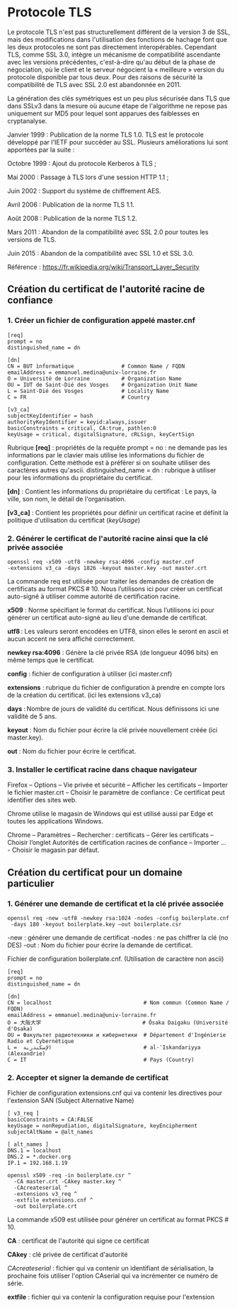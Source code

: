 # Protocole TLS

Le protocole TLS n'est pas structurellement différent de la version 3 de SSL, mais des modifications dans l'utilisation des fonctions de hachage font que les deux protocoles ne sont pas directement interopérables. Cependant TLS, comme SSL 3.0, intègre un mécanisme de compatibilité ascendante avec les versions précédentes, c'est-à-dire qu'au début de la phase de négociation, où le client et le serveur négocient la « meilleure » version du protocole disponible par tous deux. Pour des raisons de sécurité la compatibilité de TLS avec SSL 2.0 est abandonnée en 2011.

La génération des clés symétriques est un peu plus sécurisée dans TLS que dans SSLv3 dans la mesure où aucune étape de l'algorithme ne repose pas uniquement sur MD5 pour lequel sont apparues des faiblesses en cryptanalyse.

Janvier 1999 : Publication de la norme TLS 1.0. TLS est le protocole développé par l'IETF pour succéder au SSL. Plusieurs améliorations lui sont apportées par la suite :

Octobre 1999 : Ajout du protocole Kerberos à TLS ;

Mai 2000 : Passage à TLS lors d'une session HTTP 1.1 ;

Juin 2002 : Support du système de chiffrement AES.

Avril 2006 : Publication de la norme TLS 1.1.

Août 2008 : Publication de la norme TLS 1.2.

Mars 2011 : Abandon de la compatibilité avec SSL 2.0 pour toutes les versions de TLS.

Juin 2015 : Abandon de la compatibilité avec SSL 1.0 et SSL 3.0.

Référence : https://fr.wikipedia.org/wiki/Transport_Layer_Security

## Création du certificat de l'autorité racine de confiance

### 1. Créer un fichier de configuration appelé master.cnf

```
[req]
prompt = no
distinguished_name = dn

[dn]
CN = BUT ìnformatique               # Common Name / FQDN
emailAddress = emmanuel.medina@univ-lorraine.fr
O = Université de Lorraine          # Organization Name
OU = IUT de Saint-Dié des Vosges    # Organization Unit Name
L = Saint-Dié des Vosges            # Locality Name
C = FR                              # Country

[v3_ca]
subjectKeyIdentifier = hash
authorityKeyIdentifier = keyid:always,issuer
basicConstraints = critical, CA:true, pathlen:0
keyUsage = critical, digitalSignature, cRLSign, keyCertSign
```

Rubrique **[req]** : propriétés de la requête
prompt = no : ne demande pas les informations par le clavier mais utilise les informations du fichier de configuration. Cette méthode est à préférer si on souhaite utiliser des caractères autres qu'ascii.
distinguished_name = dn : rubrique à utiliser pour les informations du propriétaire du certificat.

**[dn]** : Contient les informations du propriétaire du certificat : Le pays, la ville, son nom, le détail de l'organisation.

**[v3_ca]** : Contient les propriétés pour définir un certificat racine et définit la politique d'utilisation du certificat (*keyUsage*)

### 2. Générer le certificat de l'autorité racine ainsi que la clé privée associée

```shell-session
openssl req -x509 -utf8 -newkey rsa:4096 -config master.cnf
-extensions v3_ca -days 1826 -keyout master.key -out master.crt
```

La commande req est utilisée pour traiter les demandes de création de certificats au format PKCS # 10. Nous l’utilisons ici pour créer un certificat auto-signé à utiliser comme autorité de certification racine.

**x509** : Norme spécifiant le format du certificat. Nous l’utilisons ici pour générer un certificat auto-signé au lieu d'une demande de certificat.

**utf8** : Les valeurs seront encodées en UTF8, sinon elles le seront en ascii et aucun accent ne sera affiché correctement.

**newkey rsa:4096** : Génère la clé privée RSA (de longueur 4096 bits) en même temps que le certificat.

**config** : fichier de configuration à utiliser (ici master.cnf)

**extensions** : rubrique du fichier de configuration à prendre en compte lors de la création du certificat. (ici les extensions v3_ca)

**days** : Nombre de jours de validité du certificat. Nous définissons ici une validité de 5 ans.

**keyout** : Nom du fichier pour écrire la clé privée nouvellement créée (ici master.key).

**out** : Nom du fichier pour écrire le certificat.

### 3. Installer le certificat racine dans chaque navigateur

Firefox – Options – Vie privée et sécurité – Afficher les certificats – Importer le fichier master.crt – Choisir le paramètre de confiance : Ce certificat peut identifier des sites web.

Chrome utilise le magasin de Windows qui est utilisé aussi par Edge et toutes les applications Windows.

Chrome – Paramètres – Rechercher : certificats – Gérer les certificats – Choisir l’onglet Autorités de certification racines de confiance – Importer … - Choisir le magasin par défaut.

## Création du certificat pour un domaine particulier

### 1. Générer une demande de certificat et la clé privée associée

```shell-session
openssl req -new -utf8 -newkey rsa:1024 -nodes -config boilerplate.cnf
 -days 180 -keyout boilerplate.key –out boilerplate.csr
```

-new : générer une demande de certificat
-nodes : ne pas chiffrer la clé (no DES)
-out : Nom du fichier pour écrire la demande de certificat.

Fichier de configuration boilerplate.cnf. (Utilisation de caractère non ascii)

```
[req]
prompt = no
distinguished_name = dn

[dn]
CN = localhost                             # Nom commun (Common Name / FQDN)
emailAddress = emmanuel.medina@univ-lorraine.fr
O = 大阪大学                                # Ōsaka Daigaku (Université d'Osaka)
OU = Факультет радиотехники и кибернетики  # Département d'Ingénierie Radio et Cybernétique
L =  الإسكندرية                             # al-ʾIskandariyya (Alexandrie)
C = IT                                     # Pays (Country)
```

### 2. Accepter et signer la demande de certificat

Fichier de configuration extensions.cnf qui va contenir les directives pour l'extension SAN (Subject Alternative Name)

```
[ v3_req ]
basicConstraints = CA:FALSE
keyUsage = nonRepudiation, digitalSignature, keyEncipherment
subjectAltName = @alt_names

[ alt_names ]
DNS.1 = localhost
DNS.2 = *.docker.org
IP.1 = 192.168.1.19
```

```
openssl x509 -req -in boilerplate.csr ^
  -CA master.crt -CAkey master.key ^
  -CAcreateserial ^
  -extensions v3_req ^
  -extfile extensions.cnf ^
  -out boilerplate.crt
```

La commande x509 est utilisée pour générer un certificat au format PKCS # 10.

**CA** : certificat de l'autorité qui signe ce certificat

**CAkey** : clé privée de certificat d'autorité

*CAcreateserial* : fichier qui va contenir un identifiant de sérialisation, la prochaine fois utiliser l'option CAserial qui va incrémenter ce numéro de série.

**extfile** : fichier qui va contenir la configuration requise pour l'extension
